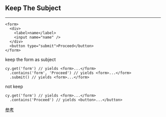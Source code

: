 ## Keep The Subject
---
```
<form>
  <div>
    <label>name</label>
    <input name="name" />
  </div>
  <button type="submit">Proceed</button>
</form>
```
keep the form as subject
```
cy.get('form') // yields <form>...</form>
  .contains('form', 'Proceed') // yields <form>...</form>
  .submit() // yields <form>...</form>
```
not keep
```
cy.get('form') // yields <form>...</form>
  .contains('Proceed') // yields <button>...</button>
```

[参考]()